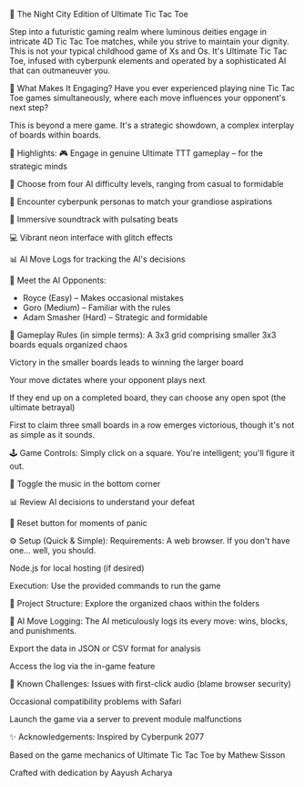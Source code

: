 🌌 The Night City Edition of Ultimate Tic Tac Toe

Step into a futuristic gaming realm where luminous deities engage in intricate 4D Tic Tac Toe matches, while you strive to maintain your dignity. This is not your typical childhood game of Xs and Os. It's Ultimate Tic Tac Toe, infused with cyberpunk elements and operated by a sophisticated AI that can outmaneuver you.

🧠 What Makes It Engaging?
Have you ever experienced playing nine Tic Tac Toe games simultaneously, where each move influences your opponent's next step?

This is beyond a mere game. It's a strategic showdown, a complex interplay of boards within boards.

🚀 Highlights:
🎮 Engage in genuine Ultimate TTT gameplay – for the strategic minds

🤖 Choose from four AI difficulty levels, ranging from casual to formidable

👤 Encounter cyberpunk personas to match your grandiose aspirations

🎵 Immersive soundtrack with pulsating beats

💻 Vibrant neon interface with glitch effects

📊 AI Move Logs for tracking the AI's decisions

🧠 Meet the AI Opponents:
- Royce (Easy) – Makes occasional mistakes
- Goro (Medium) – Familiar with the rules
- Adam Smasher (Hard) – Strategic and formidable

🎯 Gameplay Rules (in simple terms):
A 3x3 grid comprising smaller 3x3 boards equals organized chaos

Victory in the smaller boards leads to winning the larger board

Your move dictates where your opponent plays next

If they end up on a completed board, they can choose any open spot (the ultimate betrayal)

First to claim three small boards in a row emerges victorious, though it's not as simple as it sounds.

🕹️ Game Controls:
Simply click on a square. You're intelligent; you'll figure it out.

🎵 Toggle the music in the bottom corner

📊 Review AI decisions to understand your defeat

🔄 Reset button for moments of panic

⚙️ Setup (Quick & Simple):
Requirements:
A web browser. If you don't have one... well, you should.

Node.js for local hosting (if desired)

Execution:
Use the provided commands to run the game

🧩 Project Structure:
Explore the organized chaos within the folders

💾 AI Move Logging:
The AI meticulously logs its every move: wins, blocks, and punishments.

Export the data in JSON or CSV format for analysis

Access the log via the in-game feature

🤕 Known Challenges:
Issues with first-click audio (blame browser security)

Occasional compatibility problems with Safari

Launch the game via a server to prevent module malfunctions

✨ Acknowledgements:
Inspired by Cyberpunk 2077

Based on the game mechanics of Ultimate Tic Tac Toe by Mathew Sisson

Crafted with dedication by Aayush Acharya
